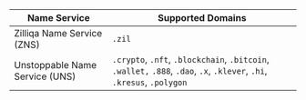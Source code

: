 | Name Service                   | Supported Domains |
| ------------------------------ | - |
| Zilliqa Name Service (ZNS)     | `.zil` |
| Unstoppable Name Service (UNS) | `.crypto`, `.nft`, `.blockchain`, `.bitcoin`, `.wallet,` `.888`, `.dao`, `.x`, `.klever`, `.hi`, `.kresus`, `.polygon` |

